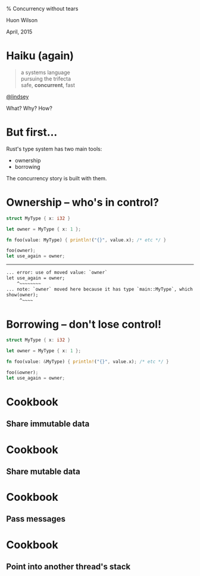 % Concurrency without tears

Huon Wilson

April, 2015

# Haiku (again)

> a systems language<br/>
> pursuing the trifecta<br/>
> safe, **concurrent**, fast

<div class="attribution"><a href="http://twitter.com/lindsey">@lindsey</a></div>

What? Why? How?

# But first...

Rust's type system has two main tools:

- ownership
- borrowing

The concurrency story is built with them.

# Ownership &ndash; who's in control?

```rust
struct MyType { x: i32 }

let owner = MyType { x: 1 };

fn foo(value: MyType) { println!("{}", value.x); /* etc */ }

foo(owner);
let use_again = owner;
```

<hr class="pause" />


```txt
... error: use of moved value: `owner`
let use_again = owner;
    ^~~~~~~~~
... note: `owner` moved here because it has type `main::MyType`, which is non-copyable
show(owner);
     ^~~~~
```

# Borrowing &ndash; don't lose control!


```rust
struct MyType { x: i32 }

let owner = MyType { x: 1 };

fn foo(value: &MyType) { println!("{}", value.x); /* etc */ }

foo(&owner);
let use_again = owner;
```



# Cookbook

## Share immutable data

# Cookbook

## Share mutable data

# Cookbook

## Pass messages

# Cookbook

## Point into another thread's stack
